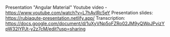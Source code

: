 Presentation "Angular Material" 
Youtube video - https://www.youtube.com/watch?v=L7hAvIRc5eY
Presentation slides: https://rubiaqute-presentation.netlify.app/
Transcription: https://docs.google.com/document/d/1uXyVNp5oFZRo02JM9yQWpJPvizYpW32lYPJt-y2z7cM/edit?usp=sharing

